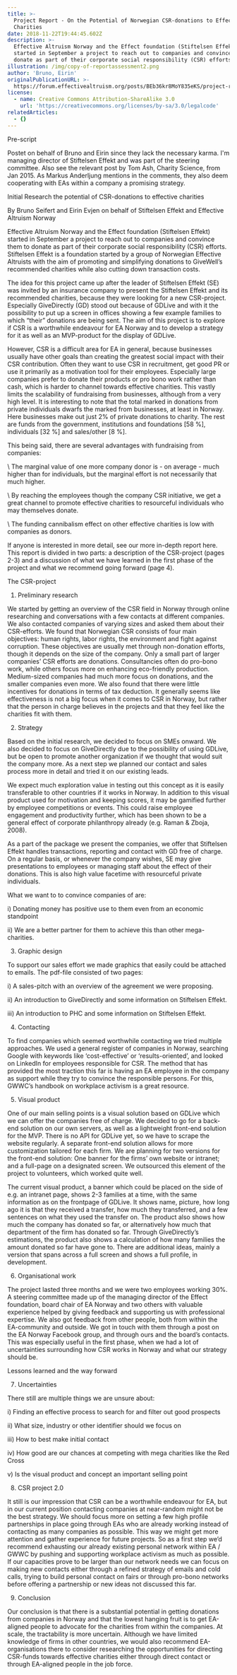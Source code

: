 ```yaml
---
title: >-
  Project Report - On the Potential of Norwegian CSR-donations to Effective
  Charities
date: 2018-11-22T19:44:45.602Z
description: >-
  Effective Altruism Norway and the Effect foundation (Stiftelsen Effekt)
  started in September a project to reach out to companies and convince them to
  donate as part of their corporate social responsibility (CSR) efforts.
illustration: /img/copy-of-reportassessment2.png
author: 'Bruno, Eirin'
originalPublicationURL: >-
  https://forum.effectivealtruism.org/posts/BEb36kr8MoY835eKS/project-report-on-the-potential-of-norwegian-csr-donations
license:
  - name: Creative Commons Attribution-ShareAlike 3.0
    url: 'https://creativecommons.org/licenses/by-sa/3.0/legalcode'
relatedArticles:
  - {}
---
```

Pre-script

Postet on behalf of Bruno and Eirin since they lack the necessary karma. I'm managing director of Stiftelsen Effekt and was part of the steering committee. Also see the relevant post by Tom Ash, Charity Science, from Jan 2015. As Markus Anderljung mentions in the comments, they also deem cooperating with EAs within a company a promising strategy.



 



Initial Research the potential of CSR-donations to effective charities



By Bruno Seifert and Eirin Evjen on behalf of Stiftelsen Effekt and Effective Altruism Norway



 



Effective Altruism Norway and the Effect foundation (Stiftelsen Effekt) started in September a project to reach out to companies and convince them to donate as part of their corporate social responsibility (CSR) efforts. Stiftelsen Effekt is a foundation started by a group of Norwegian Effective Altruists with the aim of promoting and simplifying donations to GiveWell’s recommended charities while also cutting down transaction costs.





The idea for this project came up after the leader of Stiftelsen Effekt (SE) was invited by an insurance company to present the Stiftelsen Effekt and its recommended charities, because they were looking for a new CSR-project. Especially GiveDirectly (GD) stood out because of GDLive and with it the possibility to put up a screen in offices showing a few example families to which “their” donations are being sent. The aim of this project is to explore if CSR is a worthwhile endeavour for EA Norway and to develop a strategy for it as well as an MVP-product for the display of GDLive.



 



However, CSR is a difficult area for EA in general, because businesses usually have other goals than creating the greatest social impact with their CSR contribution. Often they want to use CSR in recruitment, get good PR or use it primarily as a motivation tool for their employees. Especially large companies prefer to donate their products or pro bono work rather than cash, which is harder to channel towards effective charities. This vastly limits the scalability of fundraising from businesses, although from a very high level. It is interesting to note that the total marked in donations from private individuals dwarfs the marked from businesses, at least in Norway. Here businesses make out just 2% of private donations to charity. The rest are funds from the government, institutions and foundations \[58 %], individuals \[32 %] and sales/other \[8 %].



 



This being said, there are several advantages with fundraising from companies:



\    The marginal value of one more company donor is - on average - much higher than for individuals, but the marginal effort is not necessarily that much higher. 

\    By reaching the employees though the company CSR initiative, we get a great channel to promote effective charities to resourceful individuals who may themselves donate.

\    The funding cannibalism effect on other effective charities is low with companies as donors.



If anyone is interested in more detail, see our more in-depth report here. This report is divided in two parts: a description of the CSR-project (pages 2-3) and a discussion of what we have learned in the first phase of the project and what we recommend going forward (page 4).

 

The CSR-project

1. Preliminary research



We started by getting an overview of the CSR field in Norway through online researching and conversations with a few contacts at different companies. We also contacted companies of varying sizes and asked them about their CSR-efforts. We found that Norwegian CSR consists of four main objectives: human rights, labor rights, the environment and fight against corruption. These objectives are usually met through non-donation efforts, though it depends on the size of the company. Only a small part of larger companies’ CSR efforts are donations. Consultancies often do pro-bono work, while others focus more on enhancing eco-friendly production. Medium-sized companies had much more focus on donations, and the smaller companies even more. We also found that there were little incentives for donations in terms of tax deduction. It generally seems like effectiveness is not a big focus when it comes to CSR in Norway, but rather that the person in charge believes in the projects and that they feel like the charities fit with them.

 

2. Strategy



Based on the initial research, we decided to focus on SMEs onward. We also decided to focus on GiveDirectly due to the possibility of using GDLive, but be open to promote another organization if we thought that would suit the company more. As a next step we planned our contact and sales process more in detail and tried it on our existing leads.



 



We expect much exploration value in testing out this concept as it is easily transferable to other countries if it works in Norway. In addition to this visual product used for motivation and keeping scores, it may be gamified further by employee competitions or events. This could raise employee engagement and productivity further, which has been shown to be a general effect of corporate philanthropy already (e.g. Raman & Zboja, 2008).



As a part of the package we present the companies, we offer that Stiftelsen Effekt handles transactions, reporting and contact with GD free of charge. On a regular basis, or whenever the company wishes, SE may give presentations to employees or managing staff about the effect of their donations. This is also high value facetime with resourceful private individuals.



 



What we want to to convince companies of are:



i) Donating money has positive use to them even from an economic standpoint



ii) We are a better partner for them to achieve this than other mega-charities.

 

3. Graphic design



To support our sales effort we made graphics that easily could be attached to emails. The pdf-file consisted of two pages:



i) A sales-pitch with an overview of the agreement we were proposing.



ii) An introduction to GiveDirectly and some information on Stiftelsen Effekt.



iii) An introduction to PHC and some information on Stiftelsen Effekt.

 

4. Contacting



To find companies which seemed worthwhile contacting we tried multiple approaches. We used a general register of companies in Norway, searching Google with keywords like ‘cost-effective’ or ‘results-oriented’, and looked on LinkedIn for employees responsible for CSR. The method that has provided the most traction this far is having an EA employee in the company as support while they try to convince the responsible persons. For this, GWWC’s handbook on workplace activism is a great resource.

 

5. Visual product



One of our main selling points is a visual solution based on GDLive which we can offer the companies free of charge. We decided to go for a back-end solution on our own servers, as well as a lightweight front-end solution for the MVP. There is no API for GDLive yet, so we have to scrape the website regularly. A separate front-end solution allows for more customization tailored for each firm. We are planning for two versions for the front-end solution: One banner for the firms’ own website or intranet; and a full-page on a designated screen. We outsourced this element of the project to volunteers, which worked quite well.



 



The current visual product, a banner which could be placed on the side of e.g. an intranet page, shows 2-3 families at a time, with the same information as on the frontpage of GDLive. It shows name, picture, how long ago it is that they received a transfer, how much they transferred, and a few sentences on what they used the transfer on. The product also shows how much the company has donated so far, or alternatively how much that department of the firm has donated so far. Through GiveDirectly’s estimations, the product also shows a calculation of how many families the amount donated so far have gone to. There are additional ideas, mainly a version that spans across a full screen and shows a full profile, in development.

 

6. Organisational work



The project lasted three months and we were two employees working 30%. A steering committee made up of the managing director of the Effect foundation, board chair of EA Norway and two others with valuable experience helped by giving feedback and supporting us with professional expertise. We also got feedback from other people, both from within the EA-community and outside. We got in touch with them through a post on the EA Norway Facebook group, and through ours and the board’s contacts. This was especially useful in the first phase, when we had a lot of uncertainties surrounding how CSR works in Norway and what our strategy should be.

 

Lessons learned and the way forward

7. Uncertainties



There still are multiple things we are unsure about:



i) Finding an effective process to search for and filter out good prospects



ii) What size, industry or other identifier should we focus on



iii) How to best make initial contact



iv) How good are our chances at competing with mega charities like the Red Cross



v) Is the visual product and concept an important selling point

 

8. CSR project 2.0



It still is our impression that CSR can be a worthwhile endeavour for EA, but in our current position contacting companies at near-random might not be the best strategy. We should focus more on setting a few high profile partnerships in place going through EAs who are already working instead of contacting as many companies as possible. This way we might get more attention and gather experience for future projects. So as a first step we’d recommend exhausting our already existing personal network within EA / GWWC by pushing and supporting workplace activism as much as possible. If our capacities prove to be larger than our network needs we can focus on making new contacts either through a refined strategy of emails and cold calls, trying to build personal contact on fairs or through pro-bono networks before offering a partnership or new ideas not discussed this far.

 

9. Conclusion



Our conclusion is that there is a substantial potential in getting donations from companies in Norway and that the lowest hanging fruit is to get EA-aligned people to advocate for the charities from within the companies. At scale, the tractability is more uncertain. Although we have limited knowledge of firms in other countries, we would also recommend EA-organisations there to consider researching the opportunities for directing CSR-funds towards effective charities either through direct contact or through EA-aligned people in the job force.
